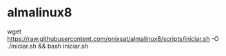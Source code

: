 # almalinux8
wget https://raw.githubusercontent.com/onixsat/almalinux8/scripts/iniciar.sh -O ./iniciar.sh && bash iniciar.sh
